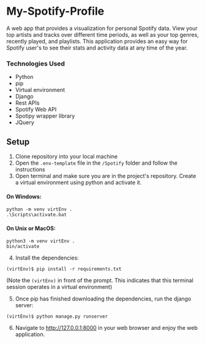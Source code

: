 # My-Spotify-Profile
 A web app that provides a visualization for personal Spotify data. View your top artists and tracks over different time periods, as well as your top genres, recently played, and playlists. This application provides an easy way for Spotify user's to see their stats and activity data at any time of the year.

### Technologies Used
- Python
- pip
- Virtual environment
- Django
- Rest APIs
- Spotify Web API
- Spotipy wrapper library
- JQuery

## Setup
1. Clone repository into your local machine
2. Open the `.env-template` file in the  `/Spotify` folder and follow the instructions
3. Open terminal and make sure you are in the project's repository. Create a virtual environment using python and activate it.<br>
#### On Windows:
```
python -m venv virtEnv .
.\Scripts\activate.bat
```
#### On Unix or MacOS:
```
python3 -m venv virtEnv .
bin/activate
```
4. Install the dependencies:
```
(virtEnv)$ pip install -r requirements.txt
``` 
(Note the `(virtEnv)` in front of the prompt. This indicates that this terminal session operates in a virtual environment)<br>

5. Once pip has finished downloading the dependencies, run the django server:
```
(virtEnv)$ python manage.py runserver
```
6. Navigate to http://127.0.0.1:8000 in your web browser and enjoy the web application.
